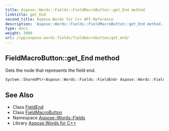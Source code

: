 ```yaml
---
title: Aspose::Words::Fields::FieldMacroButton::get_End method
linktitle: get_End
second_title: Aspose.Words for C++ API Reference
description: 'Aspose::Words::Fields::FieldMacroButton::get_End method. Gets the node that represents the field end in C++.'
type: docs
weight: 3000
url: /cpp/aspose.words.fields/fieldmacrobutton/get_end/
---
```

## FieldMacroButton::get_End method


Gets the node that represents the field end.

```cpp
System::SharedPtr<Aspose::Words::Fields::FieldEnd> Aspose::Words::Fields::FieldMacroButton::get_End() override
```

## See Also

* Class [FieldEnd](../../fieldend/)
* Class [FieldMacroButton](../)
* Namespace [Aspose::Words::Fields](../../)
* Library [Aspose.Words for C++](../../../)
